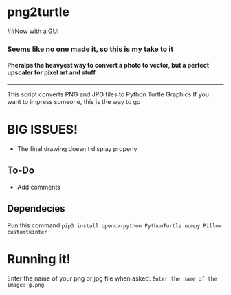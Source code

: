 # png2turtle
##Now with a GUI

### Seems like no one made it, so this is my take to it

#### Pheralps the heavyest way to convert a photo to vector, but a perfect upscaler for pixel art and stuff

---

This script converts PNG and JPG files to Python Turtle Graphics
If you want to impress someone, this is the way to go

# BIG **ISSUES!**
* The final drawing doesn't display properly

## To-Do
* Add comments

## Dependecies
Run this command
    `pip3 install opencv-python PythonTurtle numpy Pillow customtkinter `
    
# Running it!
Enter the name of your png or jpg file when asked:
`Enter the name of the image: g.png`
